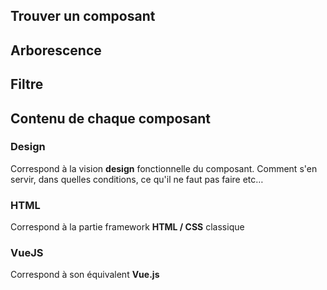 ## Trouver un composant

## Arborescence

## Filtre


## Contenu de chaque composant

### Design

Correspond à la vision **design** fonctionnelle du composant.
Comment s'en servir, dans quelles conditions, ce qu'il ne faut pas faire etc…


### HTML

Correspond à la partie framework **HTML / CSS** classique


### VueJS

Correspond à son équivalent **Vue.js**
